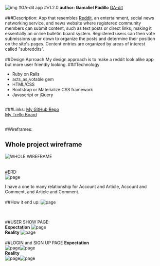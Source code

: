 ![img](http://i.imgur.com/KuSA00C.png)
#GA-dit app
#v1.2.0
**author: Gamaliel Padillo**
[GA-dit](https://warm-coast-27823.herokuapp.com/)
&nbsp;  
&nbsp;  
###Description:
App that resembles [Reddit](http://www.reddit.com), an entertainment, social news networking service, and news website where registered community members can submit content, such as text posts or direct links, making it essentially an online bulletin board system. Registered users can then vote submissions up or down to organize the posts and determine their position on the site's pages. Content entries are organized by areas of interest called "subreddits".
&nbsp;  
&nbsp;  
##Design Aprroach
My design approach is to make a reddit look alike app but more user friendly looking.
###Technology
* Ruby on Rails
* acts_as_votable gem
* HTML/CSS
* Bootstrap or Materialize CSS framework
* Javascript or jQuery
&nbsp;  
&nbsp;  

###Links:
[My GitHub Repo](https://github.com/gamalielhere/gadit)  
[My Trello Board](https://trello.com/b/Z0UOgIQD/ga-dit)  
&nbsp;  

#Wireframes:
&nbsp;  
## Whole project wireframe  
![WHOLE WIREFRAME](http://i.imgur.com/XnixWp0.jpg)  
&nbsp;  
&nbsp;  
#ERD:  
![page](http://i.imgur.com/HTHVX7X.jpg)

I have a one to many relationship for Account and Article, Account and Comment, and Article and Comment.  
&nbsp;  
##How it end up:
![page](http://i.imgur.com/bUUJIGG.png)  
&nbsp;  
&nbsp;  

##USER SHOW PAGE:  
**Expectation**
![page](http://i.imgur.com/coFfpoZ.jpg)  
**Reality**
![page](http://i.imgur.com/nBmMpQb.png)
&nbsp;  
&nbsp;  
##LOGIN and SIGN UP PAGE
**Expectation**  
![page](http://i.imgur.com/X3EnJJu.jpg?1)![page](http://i.imgur.com/BbxDcTH.jpg?1)  
**Reality**  
![page](https://i.imgur.com/Whu2S7M.png)![page](https://i.imgur.com/stimdwH.png)  
&nbsp;  
&nbsp;  
